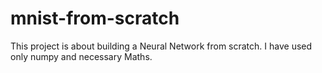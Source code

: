 # mnist-from-scratch
This project is about building a Neural Network from scratch. I have used only numpy and necessary Maths.
